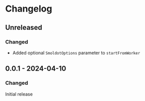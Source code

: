 # Changelog

## Unreleased

### Changed

- Added optional `SmoldotOptions` parameter to `startFromWorker`

## 0.0.1 - 2024-04-10

### Changed

Initial release

